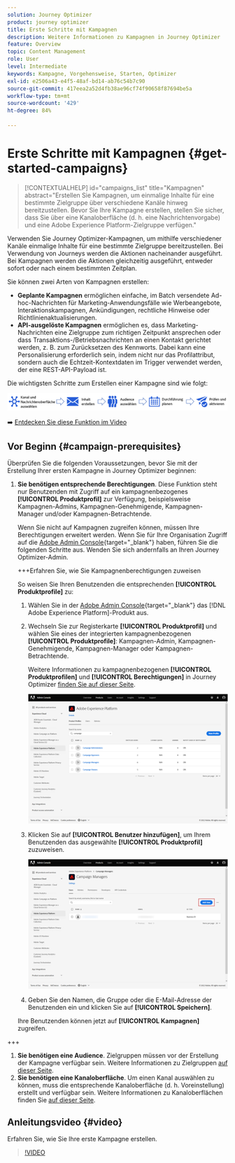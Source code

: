 ```yaml
---
solution: Journey Optimizer
product: journey optimizer
title: Erste Schritte mit Kampagnen
description: Weitere Informationen zu Kampagnen in Journey Optimizer
feature: Overview
topic: Content Management
role: User
level: Intermediate
keywords: Kampagne, Vorgehensweise, Starten, Optimizer
exl-id: e2506a43-e4f5-48af-bd14-ab76c54b7c90
source-git-commit: 417eea2a52d4fb38ae96cf74f90658f87694be5a
workflow-type: tm+mt
source-wordcount: '429'
ht-degree: 84%

---
```


# Erste Schritte mit Kampagnen {#get-started-campaigns}

>[!CONTEXTUALHELP]
>id="campaigns_list"
>title="Kampagnen"
>abstract="Erstellen Sie Kampagnen, um einmalige Inhalte für eine bestimmte Zielgruppe über verschiedene Kanäle hinweg bereitzustellen. Bevor Sie Ihre Kampagne erstellen, stellen Sie sicher, dass Sie über eine Kanaloberfläche (d. h. eine Nachrichtenvorgabe) und eine Adobe Experience Platform-Zielgruppe verfügen."

Verwenden Sie Journey Optimizer-Kampagnen, um mithilfe verschiedener Kanäle einmalige Inhalte für eine bestimmte Zielgruppe bereitzustellen. Bei Verwendung von Journeys werden die Aktionen nacheinander ausgeführt. Bei Kampagnen werden die Aktionen gleichzeitig ausgeführt, entweder sofort oder nach einem bestimmten Zeitplan.

Sie können zwei Arten von Kampagnen erstellen:

* **Geplante Kampagnen** ermöglichen einfache, im Batch versendete Ad-hoc-Nachrichten für Marketing-Anwendungsfälle wie Werbeangebote, Interaktionskampagnen, Ankündigungen, rechtliche Hinweise oder Richtlinienaktualisierungen.
* **API-ausgelöste Kampagnen** ermöglichen es, dass Marketing-Nachrichten eine Zielgruppe zum richtigen Zeitpunkt ansprechen oder dass Transaktions-/Betriebsnachrichten an einen Kontakt gerichtet werden, z. B. zum Zurücksetzen des Kennworts. Dabei kann eine Personalisierung erforderlich sein, indem nicht nur das Profilattribut, sondern auch die Echtzeit-Kontextdaten im Trigger verwendet werden, der eine REST-API-Payload ist.

Die wichtigsten Schritte zum Erstellen einer Kampagne sind wie folgt:

![](assets/create-campaign-process.png)

➡️ [Entdecken Sie diese Funktion im Video](#video)

## Vor Beginn {#campaign-prerequisites}

Überprüfen Sie die folgenden Voraussetzungen, bevor Sie mit der Erstellung Ihrer ersten Kampagne in Journey Optimizer beginnen:

1. **Sie benötigen entsprechende Berechtigungen**. Diese Funktion steht nur Benutzenden mit Zugriff auf ein kampagnenbezogenes **[!UICONTROL Produktprofil]** zur Verfügung, beispielsweise Kampagnen-Admins, Kampagnen-Genehmigende, Kampagnen-Manager und/oder Kampagnen-Betrachtende.

   Wenn Sie nicht auf Kampagnen zugreifen können, müssen Ihre Berechtigungen erweitert werden. Wenn Sie für Ihre Organisation Zugriff auf die [Adobe Admin Console](https://adminconsole.adobe.com/){target="_blank"} haben, führen Sie die folgenden Schritte aus. Wenden Sie sich andernfalls an Ihren Journey Optimizer-Admin.

   +++Erfahren Sie, wie Sie Kampagnenberechtigungen zuweisen

   So weisen Sie Ihren Benutzenden die entsprechenden **[!UICONTROL Produktprofile]** zu:

   1. Wählen Sie in der [Adobe Admin Console](https://adminconsole.adobe.com/){target="_blank"} das [!DNL Adobe Experience Platform]-Produkt aus.

   1. Wechseln Sie zur Registerkarte **[!UICONTROL Produktprofil]** und wählen Sie eines der integrierten kampagnenbezogenen **[!UICONTROL Produktprofile]**: Kampagnen-Admin, Kampagnen-Genehmigende, Kampagnen-Manager oder Kampagnen-Betrachtende.

      Weitere Informationen zu kampagnenbezogenen **[!UICONTROL Produktprofilen]** und **[!UICONTROL Berechtigungen]** in Journey Optimizer [finden Sie auf dieser Seite](../administration/ootb-product-profiles.md).

      ![](assets/do-not-localize/admin_1.png)

   1. Klicken Sie auf **[!UICONTROL Benutzer hinzufügen]**, um Ihrem Benutzenden das ausgewählte **[!UICONTROL Produktprofil]** zuzuweisen.

      ![](assets/do-not-localize/admin_2.png)

   1. Geben Sie den Namen, die Gruppe oder die E-Mail-Adresse der Benutzenden ein und klicken Sie auf **[!UICONTROL Speichern]**.

   Ihre Benutzenden können jetzt auf **[!UICONTROL Kampagnen]** zugreifen.

+++

1. **Sie benötigen eine Audience**. Zielgruppen müssen vor der Erstellung der Kampagne verfügbar sein. Weitere Informationen zu Zielgruppen [auf dieser Seite](../audience/about-audiences.md).
1. **Sie benötigen eine Kanaloberfläche**. Um einen Kanal auswählen zu können, muss die entsprechende Kanaloberfläche (d. h. Voreinstellung) erstellt und verfügbar sein. Weitere Informationen zu Kanaloberflächen finden Sie [auf dieser Seite](../configuration/channel-surfaces.md).

## Anleitungsvideo {#video}

Erfahren Sie, wie Sie Ihre erste Kampagne erstellen.

>[!VIDEO](https://video.tv.adobe.com/v/346680?quality=12)

